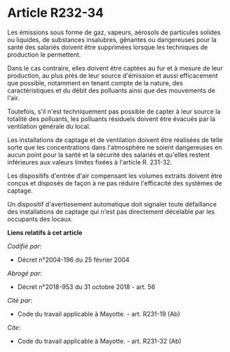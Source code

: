 # Article R232-34

Les émissions sous forme de gaz, vapeurs, aérosols de particules solides ou liquides, de substances insalubres, gênantes ou
dangereuses pour la santé des salariés doivent être supprimées lorsque les techniques de production le permettent. 

Dans le cas contraire, elles doivent être captées au fur et à mesure de leur production, au plus près de leur source
d'émission et aussi efficacement que possible, notamment en tenant compte de la nature, des caractéristiques et du débit des
polluants ainsi que des mouvements de l'air. 

Toutefois, s'il n'est techniquement pas possible de capter à leur source la totalité des polluants, les polluants résiduels
doivent être évacués par la ventilation générale du local. 

Les installations de captage et de ventilation doivent être réalisées de telle sorte que les concentrations dans l'atmosphère
ne soient dangereuses en aucun point pour la santé et la sécurité des salariés et qu'elles restent inférieures aux valeurs
limites fixées à l'article R. 231-32. 

Les dispositifs d'entrée d'air compensant les volumes extraits doivent être conçus et disposés de façon à ne pas réduire
l'efficacité des systèmes de captage. 

Un dispositif d'avertissement automatique doit signaler toute défaillance des installations de captage qui n'est pas
directement décelable par les occupants des locaux.

**Liens relatifs à cet article**

_Codifié par_:

  - Décret n°2004-196 du 25 février 2004

_Abrogé par_:

  - Décret n°2018-953 du 31 octobre 2018 - art. 56

_Cité par_:

  - Code du travail applicable à Mayotte. - art. R231-19 (Ab)

_Cite_:

  - Code du travail applicable à Mayotte. - art. R231-32 (Ab)
